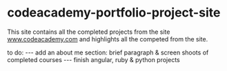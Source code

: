 # codeacademy-portfolio-project-site
This site contains all the completed projects from the site www.codeacademy.com and highlights all the competed from the site.

to do:
--- add an about me section: brief paragraph & screen shoots of completed courses
--- finish angular, ruby & python projects